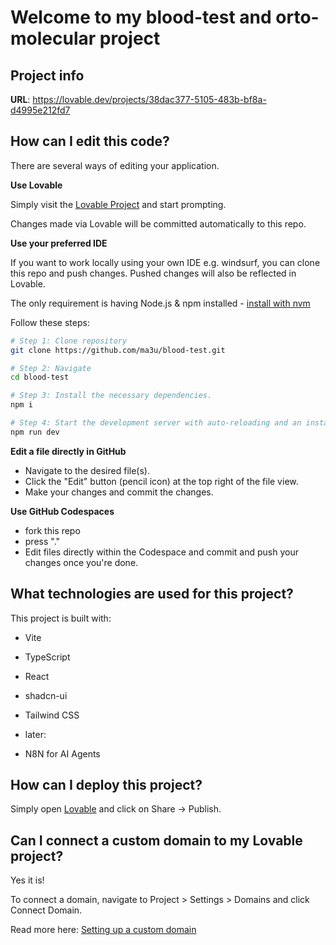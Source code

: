 # Welcome to my blood-test and orto-molecular project

## Project info

**URL**: https://lovable.dev/projects/38dac377-5105-483b-bf8a-d4995e212fd7

## How can I edit this code?

There are several ways of editing your application.

**Use Lovable**

Simply visit the [Lovable Project](https://lovable.dev/projects/38dac377-5105-483b-bf8a-d4995e212fd7) and start prompting.

Changes made via Lovable will be committed automatically to this repo.

**Use your preferred IDE**

If you want to work locally using your own IDE e.g. windsurf, you can clone this repo and push changes. Pushed changes will also be reflected in Lovable.

The only requirement is having Node.js & npm installed - [install with nvm](https://github.com/nvm-sh/nvm#installing-and-updating)

Follow these steps:

```sh
# Step 1: Clone repository
git clone https://github.com/ma3u/blood-test.git

# Step 2: Navigate
cd blood-test

# Step 3: Install the necessary dependencies.
npm i

# Step 4: Start the development server with auto-reloading and an instant preview.
npm run dev
```

**Edit a file directly in GitHub**

- Navigate to the desired file(s).
- Click the "Edit" button (pencil icon) at the top right of the file view.
- Make your changes and commit the changes.

**Use GitHub Codespaces**

- fork this repo
- press "."
- Edit files directly within the Codespace and commit and push your changes once you're done.

## What technologies are used for this project?

This project is built with:

- Vite
- TypeScript
- React
- shadcn-ui
- Tailwind CSS

- later:
- N8N for AI Agents

## How can I deploy this project?

Simply open [Lovable](https://lovable.dev/projects/38dac377-5105-483b-bf8a-d4995e212fd7) and click on Share -> Publish.

## Can I connect a custom domain to my Lovable project?

Yes it is!

To connect a domain, navigate to Project > Settings > Domains and click Connect Domain.

Read more here: [Setting up a custom domain](https://docs.lovable.dev/tips-tricks/custom-domain#step-by-step-guide)
